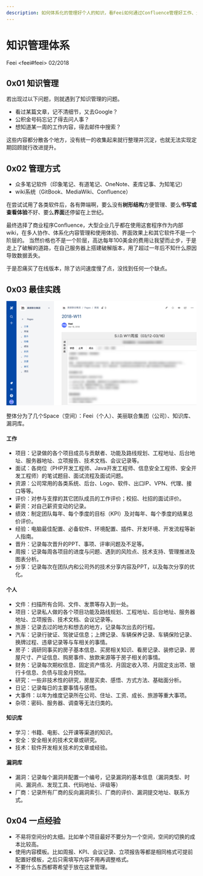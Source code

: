 ```yaml
---
description: 如何体系化的管理好个人的知识，看Feei如何通过Confluence管理好工作、生活、个人、项目以及知识库。
---
```


# 知识管理体系

Feei <feei#feei> 02/2018

## 0x01 知识管理

若出现过以下问题，则就遇到了知识管理的问题。

- 看过某篇文章，记不清细节，又去Google？
- 公积金号码忘记了得去问人事？
- 想知道某一周的工作内容，得去邮件中搜索？

这些内容都分散各个地方，没有统一的收集起来就行整理并沉淀，也就无法实现定期回顾就行改进提升。

## 0x02 管理方式

- 众多笔记软件（印象笔记、有道笔记、OneNote、麦库记事、为知笔记）
- wiki系统（GitBook、MediaWiki、Confluence）

在尝试试用了各类软件后，各有弊端啊，要么没有**树形结构**方便管理、要么**书写或查看体验**不好、要么**界面**还停留在上世纪。

最终选择了商业程序Confluence，大型企业几乎都在使用这套程序作为内部wiki，在多人协作、体系化内容管理和使用体验、界面效果上和其它软件不是一个阶层的。
当然价格也不是一个阶层，高达每年100美金的费用让我望而止步，于是走上了破解的道路，在自己服务器上搭建破解版本，用了超过一年后不知什么原因导致数据丢失。

于是忍痛买了在线版本，除了访问速度慢了点，没找到任何一个缺点。

## 0x03 最佳实践

![知识管理系统](images/kms_01.jpg)

整体分为了几个Space（空间）：Feei（个人）、美丽联合集团（公司）、知识库、漏洞库。


#### 工作

- 项目：记录做的各个项目成员与贡献者、功能及路线规划、工程地址、后台地址、服务器地址、立项报告、技术文档、会议记录等。
- 面试：各岗位（PHP开发工程师、Java开发工程师、信息安全工程师、安全开发工程师）的笔试题目、面试流程及面试问题。
- 资源：公司常用的各类系统、后台、Logo、软件、出口IP、VPN、代理、接口等等。
- 评价：对参与支撑的其它团队成员的工作评价；校招、社招的面试评价。
- 薪资：对自己薪资变动的记录。
- 绩效：制定团队每年、每个季度的目标（KPI）及对每年、每个季度的结果总价评价。
- 经验：电脑最佳配置、必备软件、环境配置、插件、开发环境、开发流程等新人指南。
- 晋升：记录每次晋升的PPT、事项、评审问题及不足等。
- 周报：记录每周各项目的进度与问题、遇到的风险点、技术支持、管理推进及图表分析。
- 分享：记录每次在团队内和公司外的技术分享内容及PPT，以及每次分享的优化。

#### 个人

- 文件：扫描所有合同、文件、发票等存入到一处。
- 项目：记录私人做的各个项目功能及路线规划、工程地址、后台地址、服务器地址、立项报告、技术文档、会议记录等。
- 旅游：记录去过的地方和想去的地方，记录每次出去的行程。
- 汽车：记录行驶证、驾驶证信息；上牌记录、车辆保养记录、车辆保险记录、换牌过程、违章记录等与车相关的事情。
- 房子：调研同事买的房子基本信息、买房相关知识、看房记录、装修记录、房屋尺寸、产证信息、购房事件、放款来源等于房子相关的事情。
- 财务：记录每次期权信息、固定资产情况、月固定收入项、月固定支出项、银行卡信息、负债与现金月预估。
- 研究：一些非技术性的研究，房屋买卖、感悟、方式方法、基础面分析。
- 日记：记录每日的主要事情与感悟。
- 大事件：以年为维度记录所在公司、住址、工资、成长、旅游等重大事项。
- 杂项：密码、服务器、调查等无法归类的。

#### 知识库

- 学习：书籍、电影、公开课等渠道的知识。
- 安全：安全相关的技术文章或研究。
- 技术：软件开发相关技术的文章或经验。

#### 漏洞库

- 漏洞：记录每个漏洞并配置一个编号，记录漏洞的基本信息（漏洞类型、时间、漏洞点、发现工具、代码地址、评级等）
- 厂商：记录所有厂商的反向漏洞索引、厂商的评价、漏洞提交地址、联系方式。


## 0x04 一点经验

- 不易将空间分的太细。比如单个项目最好不要分为一个空间，空间的切换的成本比较高。
- 使用内容模板。比如周报、KPI、会议记录、立项报告等都是相同格式可提前配置好模板，之后只需填写内容不用再调整格式。
- 不要什么东西都寄希望于放在这里管理。

